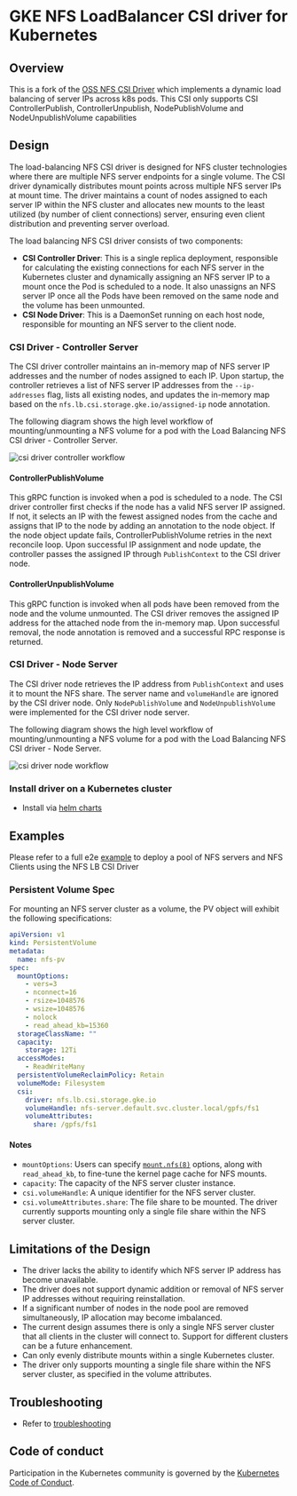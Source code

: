 # GKE NFS LoadBalancer CSI driver for Kubernetes

## Overview

This is a fork of the [OSS NFS CSI Driver](https://github.com/kubernetes-csi/csi-driver-nfs) which implements a dynamic load balancing of server IPs across k8s pods.
This CSI only supports CSI ControllerPublish, ControllerUnpublish, NodePublishVolume and NodeUnpublishVolume capabilities

## Design

The load-balancing NFS CSI driver is designed for NFS cluster technologies where there are multiple NFS server endpoints for a single volume. The CSI driver dynamically distributes mount points across multiple NFS server IPs at mount time. The driver maintains a count of nodes assigned to each server IP within the NFS cluster and allocates new mounts to the least utilized (by number of client connections) server, ensuring even client distribution and preventing server overload.

The load balancing NFS CSI driver consists of two components:

- **CSI Controller Driver**: This is a single replica deployment, responsible for calculating the existing connections for each NFS server in the Kubernetes cluster and dynamically assigning an NFS server IP to a mount once the Pod is scheduled to a node. It also unassigns an NFS server IP once all the Pods have been removed on the same node and the volume has been unmounted.
- **CSI Node Driver**: This is a DaemonSet running on each host node, responsible for mounting an NFS server to the client node.

### CSI Driver - Controller Server

The CSI driver controller maintains an in-memory map of NFS server IP addresses and the number of nodes assigned to each IP. Upon startup, the controller retrieves a list of NFS server IP addresses from the `--ip-addresses` flag, lists all existing nodes, and updates the in-memory map based on the `nfs.lb.csi.storage.gke.io/assigned-ip` node annotation.

The following diagram shows the high level workflow of mounting/unmounting a NFS volume for a pod with the Load Balancing NFS CSI driver - Controller Server. 

![csi driver controller workflow](./docs/images/csi_controller.png)

#### ControllerPublishVolume

This gRPC function is invoked when a pod is scheduled to a node. The CSI driver controller first checks if the node has a valid NFS server IP assigned. If not, it selects an IP with the fewest assigned nodes from the cache and assigns that IP to the node by adding an annotation to the node object. If the node object update fails, ControllerPublishVolume retries in the next reconcile loop. Upon successful IP assignment and node update, the controller passes the assigned IP through `PublishContext` to the CSI driver node.

#### ControllerUnpublishVolume

This gRPC function is invoked when all pods have been removed from the node and the volume unmounted. The CSI driver removes the assigned IP address for the attached node from the in-memory map. Upon successful removal, the node annotation is removed and a successful RPC response is returned.

### CSI Driver - Node Server

The CSI driver node retrieves the IP address from `PublishContext` and uses it to mount the NFS share. The server name and `volumeHandle` are ignored by the CSI driver node. Only `NodePublishVolume` and `NodeUnpublishVolume` were implemented for the CSI driver node server.

The following diagram shows the high level workflow of mounting/unmounting a NFS volume for a pod with the Load Balancing NFS CSI driver - Node Server. 

![csi driver node workflow](./docs/images/csi_node.png)

### Install driver on a Kubernetes cluster

- Install via [helm charts](./docs/helm-install-csi-driver.md)

## Examples

Please refer to a full e2e [example](./docs/nfs-workload-example.md) to deploy a pool of NFS servers and NFS Clients using the NFS LB CSI Driver

### Persistent Volume Spec

For mounting an NFS server cluster as a volume, the PV object will exhibit the following specifications:

```yaml
apiVersion: v1
kind: PersistentVolume
metadata:
  name: nfs-pv
spec:
  mountOptions:
    - vers=3
    - nconnect=16
    - rsize=1048576
    - wsize=1048576
    - nolock
    - read_ahead_kb=15360
  storageClassName: ""
  capacity:
    storage: 12Ti
  accessModes:
    - ReadWriteMany
  persistentVolumeReclaimPolicy: Retain
  volumeMode: Filesystem
  csi:
    driver: nfs.lb.csi.storage.gke.io
    volumeHandle: nfs-server.default.svc.cluster.local/gpfs/fs1
    volumeAttributes:
      share: /gpfs/fs1
```

#### Notes

- `mountOptions`: Users can specify [`mount.nfs(8)`](https://linux.die.net/man/8/mount.nfs) options, along with `read_ahead_kb`, to fine-tune the kernel page cache for NFS mounts.
- `capacity`: The capacity of the NFS server cluster instance.
- `csi.volumeHandle`: A unique identifier for the NFS server cluster.
- `csi.volumeAttributes.share`: The file share to be mounted. The driver currently supports mounting only a single file share within the NFS server cluster.

## Limitations of the Design

- The driver lacks the ability to identify which NFS server IP address has become unavailable.
- The driver does not support dynamic addition or removal of NFS server IP addresses without requiring reinstallation.
- If a significant number of nodes in the node pool are removed simultaneously, IP allocation may become imbalanced.
- The current design assumes there is only a single NFS server cluster that all clients in the cluster will connect to. Support for different clusters can be a future enhancement.
- Can only evenly distribute mounts within a single Kubernetes cluster.
- The driver only supports mounting a single file share within the NFS server cluster, as specified in the volume attributes.

## Troubleshooting

- Refer to [troubleshooting](./docs/troubleshooting/guide.md)

## Code of conduct

Participation in the Kubernetes community is governed by the [Kubernetes Code of Conduct](code-of-conduct.md).
